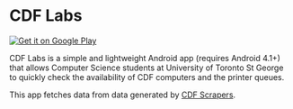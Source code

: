 CDF Labs
=======

[![Get it on Google Play](http://i.imgur.com/MIXbzVC.png)](https://play.google.com/store/apps/details?id=me.echeung.cdflabs)

CDF Labs is a simple and lightweight Android app (requires Android 4.1+) that allows Computer Science students at University of Toronto St George to quickly check the availability of CDF computers and the printer queues.

This app fetches data from data generated by [CDF Scrapers](https://github.com/arkon/cdf-scrapers).
